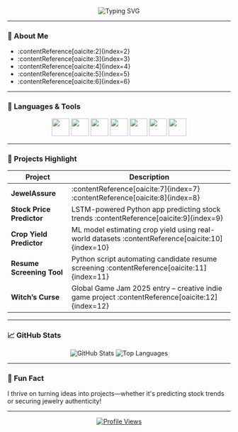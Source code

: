<p align="center">
  <img src="https://readme-typing-svg.herokuapp.com?font=Fira+Code&size=28&pause=1000&color=00BFFF&center=true&vCenter=true&width=540&height=80&lines=Hi+%F0%9F%91%8B+I'm+Aman+Raj;Deep+Learning+%7C+Backend+%7C+Blockchain+Enthusiast" alt="Typing SVG" />
</p>

---

### 🧠 About Me
- :contentReference[oaicite:2]{index=2}
- :contentReference[oaicite:3]{index=3}
- :contentReference[oaicite:4]{index=4}
- :contentReference[oaicite:5]{index=5}
- :contentReference[oaicite:6]{index=6}

---

### 🔧 Languages & Tools

<p align="center">
  <img src="https://cdn.jsdelivr.net/gh/devicons/devicon/icons/python/python-original.svg" width="40" />
  <img src="https://cdn.jsdelivr.net/gh/devicons/devicon/icons/javascript/javascript-original.svg" width="40" />
  <img src="https://cdn.jsdelivr.net/gh/devicons/devicon/icons/react/react-original.svg" width="40" />
  <img src="https://cdn.jsdelivr.net/gh/devicons/devicon/icons/nodejs/nodejs-original.svg" width="40" />
  <img src="https://cdn.jsdelivr.net/gh/devicons/devicon/icons/solidity/solidity-original.svg" width="40" />
  <img src="https://cdn.jsdelivr.net/gh/devicons/devicon/icons/ethereum/ethereum-original.svg" width="40" />
  <img src="https://cdn.jsdelivr.net/gh/devicons/devicon/icons/docker/docker-original.svg" width="40" />
</p>

---

### 💼 Projects Highlight

| Project | Description |
|--------|-------------|
| **JewelAssure** | :contentReference[oaicite:7]{index=7} :contentReference[oaicite:8]{index=8} |
| **Stock Price Predictor** | LSTM-powered Python app predicting stock trends :contentReference[oaicite:9]{index=9} |
| **Crop Yield Predictor** | ML model estimating crop yield using real-world datasets :contentReference[oaicite:10]{index=10} |
| **Resume Screening Tool** | Python script automating candidate resume screening :contentReference[oaicite:11]{index=11} |
| **Witch’s Curse** | Global Game Jam 2025 entry – creative indie game project :contentReference[oaicite:12]{index=12} |

---

### 📈 GitHub Stats

<p align="center">
  <img src="https://github-readme-stats.vercel.app/api?username=amanraj069&show_icons=true&theme=dark&count_private=true" alt="GitHub Stats" />
  <img src="https://github-readme-stats.vercel.app/api/top-langs/?username=amanraj069&hide=html,css&layout=compact&theme=dark" alt="Top Languages" />
</p>

---

### 🎯 Fun Fact

I thrive on turning ideas into projects—whether it's predicting stock trends or securing jewelry authenticity!

---

<p align="center">
  <a href="https://github.com/amanraj069">
    <img src="https://komarev.com/ghpvc/?username=amanraj069&style=flat-square&color=00BFFF" alt="Profile Views" />
  </a>
</p>
